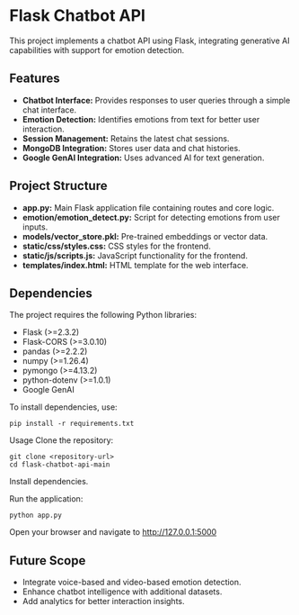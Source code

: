 # Flask Chatbot API

This project implements a chatbot API using Flask, integrating generative AI capabilities with support for emotion detection.

## Features

- **Chatbot Interface:** Provides responses to user queries through a simple chat interface.
- **Emotion Detection:** Identifies emotions from text for better user interaction.
- **Session Management:** Retains the latest chat sessions.
- **MongoDB Integration:** Stores user data and chat histories.
- **Google GenAI Integration:** Uses advanced AI for text generation.

## Project Structure

- **app.py:** Main Flask application file containing routes and core logic.
- **emotion/emotion_detect.py:** Script for detecting emotions from user inputs.
- **models/vector_store.pkl:** Pre-trained embeddings or vector data.
- **static/css/styles.css:** CSS styles for the frontend.
- **static/js/scripts.js:** JavaScript functionality for the frontend.
- **templates/index.html:** HTML template for the web interface.

## Dependencies

The project requires the following Python libraries:
- Flask (>=2.3.2)
- Flask-CORS (>=3.0.10)
- pandas (>=2.2.2)
- numpy (>=1.26.4)
- pymongo (>=4.13.2)
- python-dotenv (>=1.0.1)
- Google GenAI

To install dependencies, use:
```
pip install -r requirements.txt
```

Usage
Clone the repository:

```
git clone <repository-url>
cd flask-chatbot-api-main
```

Install dependencies.

Run the application:
```
python app.py
```

Open your browser and navigate to http://127.0.0.1:5000


## Future Scope

- Integrate voice-based and video-based emotion detection.
- Enhance chatbot intelligence with additional datasets.
- Add analytics for better interaction insights.
